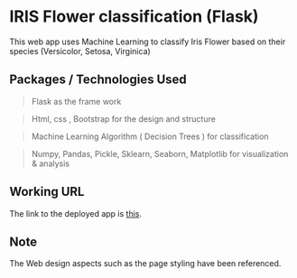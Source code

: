 # IRIS Flower classification (Flask)

This web app uses Machine Learning to classify Iris Flower based on their species (Versicolor, Setosa, Virginica)

## Packages / Technologies Used

> Flask as the frame work

> Html, css , Bootstrap for the design and structure

> Machine Learning Algorithm ( Decision Trees ) for classification

> Numpy, Pandas, Pickle, Sklearn, Seaborn, Matplotlib for visualization & analysis 

## Working URL

The link to the deployed app is [this](http://karankaul10.pythonanywhere.com/).

## Note
The Web design aspects such as the page styling have been referenced. 
